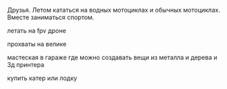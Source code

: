 Друзья. Летом кататься на водных мотоциклах и обычных мотоциклах. Вместе заниматься спортом.

летать на fpv дроне

прохваты на велике

мастеская в гараже где можно создавать вещи из металла и дерева и 3д принтера

купить катер или лодку